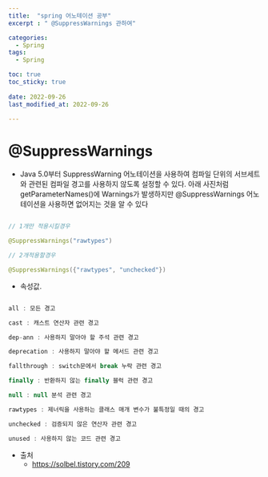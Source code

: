 ```yaml
---
title:  "spring 어노테이션 공부"
excerpt : " @SuppressWarnings 관하여"

categories:
  - Spring
tags:
  - Spring

toc: true
toc_sticky: true
 
date: 2022-09-26
last_modified_at: 2022-09-26

--- 
```



# @SuppressWarnings

- Java 5.0부터 SuppressWarning 어노테이션을 사용하여 컴파일 단위의 서브세트와 관련된 컴파일 경고를 사용하지 않도록 설정할 수 있다. 아래 사진처럼 getParameterNames()에 Warnings가 발생하지만 @SuppressWarnings 어노테이션을 사용하면 없어지는 것을 알 수 있다


```java

// 1개만 적용시킬경우

@SuppressWarnings("rawtypes")

// 2개적용할경우

@SuppressWarnings({"rawtypes", "unchecked"})


```

- 속성값.

```java

all : 모든 경고  

cast : 캐스트 연산자 관련 경고

dep-ann : 사용하지 말아야 할 주석 관련 경고

deprecation : 사용하지 말아야 할 메서드 관련 경고

fallthrough : switch문에서 break 누락 관련 경고

finally : 반환하지 않는 finally 블럭 관련 경고

null : null 분석 관련 경고

rawtypes : 제너릭을 사용하는 클래스 매개 변수가 불특정일 때의 경고

unchecked : 검증되지 않은 연산자 관련 경고

unused : 사용하지 않는 코드 관련 경고

```

- 출처
    - https://solbel.tistory.com/209